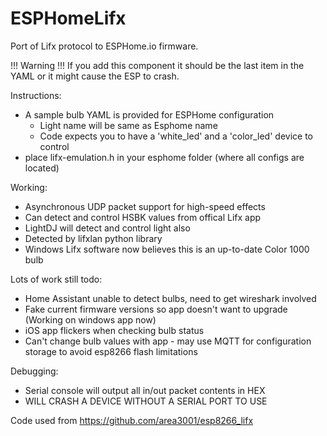 # ESPHomeLifx
Port of Lifx protocol to ESPHome.io firmware.

!!! Warning !!!
If you add this component it should be the last item in the YAML or it might cause the ESP to crash.

Instructions:

- A sample bulb YAML is provided for ESPHome configuration
  - Light name will be same as Esphome name
  - Code expects you to have a 'white_led' and a 'color_led' device to control
- place lifx-emulation.h in your esphome folder (where all configs are located)

Working:

- Asynchronous UDP packet support for high-speed effects
- Can detect and control HSBK values from offical Lifx app
- LightDJ will detect and control light also
- Detected by lifxlan python library
- Windows Lifx software now believes this is an up-to-date Color 1000 bulb

Lots of work still todo:

- Home Assistant unable to detect bulbs, need to get wireshark involved
- Fake current firmware versions so app doesn't want to upgrade (Working on windows app now)
- iOS app flickers when checking bulb status
- Can't change bulb values with app - may use MQTT for configuration storage to avoid esp8266 flash limitations

Debugging:

- Serial console will output all in/out packet contents in HEX
- WILL CRASH A DEVICE WITHOUT A SERIAL PORT TO USE

Code used from https://github.com/area3001/esp8266_lifx
